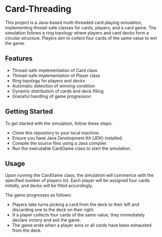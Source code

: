 # Card-Threading

This project is a Java-based multi-threaded card playing simulation, implementing thread-safe classes for cards, players, and a card game. The simulation follows a ring topology where players and card decks form a circular structure. Players aim to collect four cards of the same value to win the game.
## Features

* Thread-safe implementation of Card class
* Thread-safe implementation of Player class
* Ring topology for players and decks
* Automatic detection of winning condition
* Dynamic distribution of cards and deck filling
* Graceful handling of game progression

## Getting Started

To get started with the simulation, follow these steps:

* Clone this repository to your local machine.
* Ensure you have Java Development Kit (JDK) installed.
* Compile the source files using a Java compiler.
* Run the executable CardGame class to start the simulation.

## Usage

Upon running the CardGame class, the simulation will commence with the specified number of players (n). Each player will be assigned four cards initially, and decks will be filled accordingly.

The game progresses as follows:

* Players take turns picking a card from the deck to their left and discarding one to the deck on their right.
* If a player collects four cards of the same value, they immediately declare victory and exit the game.
* The game ends when a player wins or all cards have been exhausted from the deck.

